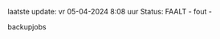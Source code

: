 laatste update: 
vr 05-04-2024  8:08   uur 
Status: FAALT - fout - 
<div class="service R">backupjobs</div>